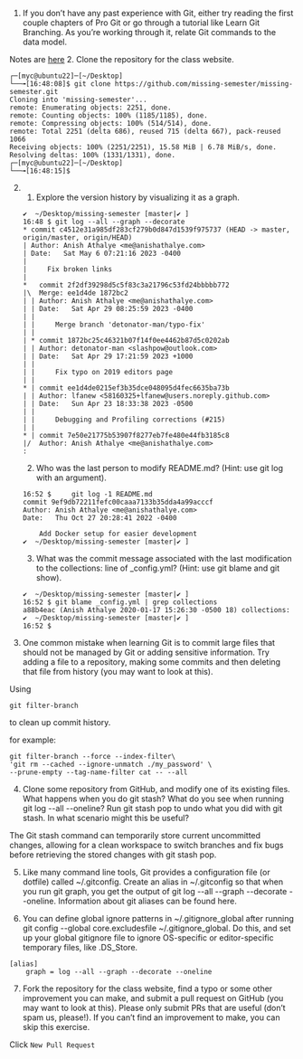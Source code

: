 1. If you don’t have any past experience with Git, either try reading the first couple chapters of Pro Git or go through a tutorial like Learn Git Branching. As you’re working through it, relate Git commands to the data model.

Notes are [here](../more%20information/Pro-Git.md)
2. Clone the repository for the class website.
```shell
┌─[myc@ubuntu22]─[~/Desktop]
└──╼[16:48:08]$ git clone https://github.com/missing-semester/missing-semester.git
Cloning into 'missing-semester'...
remote: Enumerating objects: 2251, done.
remote: Counting objects: 100% (1185/1185), done.
remote: Compressing objects: 100% (514/514), done.
remote: Total 2251 (delta 686), reused 715 (delta 667), pack-reused 1066
Receiving objects: 100% (2251/2251), 15.58 MiB | 6.78 MiB/s, done.
Resolving deltas: 100% (1331/1331), done.
┌─[myc@ubuntu22]─[~/Desktop]
└──╼[16:48:15]$
```

2. 1. Explore the version history by visualizing it as a graph.

    ```shell
    ✔  ~/Desktop/missing-semester [master|✔ ]
    16:48 $ git log --all --graph --decorate
    * commit c4512e31a985df283cf279b0d847d1539f975737 (HEAD -> master, origin/master, origin/HEAD)
    | Author: Anish Athalye <me@anishathalye.com>
    | Date:   Sat May 6 07:21:16 2023 -0400
    |
    |     Fix broken links
    |
    *   commit 2f2df39298d5c5f83c3a21796c53fd24bbbbb772
    |\  Merge: ee1d4de 1872bc2
    | | Author: Anish Athalye <me@anishathalye.com>
    | | Date:   Sat Apr 29 08:25:59 2023 -0400
    | |
    | |     Merge branch 'detonator-man/typo-fix'
    | |
    | * commit 1872bc25c46321b07f14f0ee4462b87d5c0202ab
    | | Author: detonator-man <slashpow@outlook.com>
    | | Date:   Sat Apr 29 17:21:59 2023 +1000
    | |
    | |     Fix typo on 2019 editors page
    | |
    * | commit ee1d4de0215ef3b35dce048095d4fec6635ba73b
    | | Author: lfanew <58160325+lfanew@users.noreply.github.com>
    | | Date:   Sun Apr 23 18:33:38 2023 -0500
    | |
    | |     Debugging and Profiling corrections (#215)
    | |
    * | commit 7e50e21775b53907f8277eb7fe480e44fb3185c8
    |/  Author: Anish Athalye <me@anishathalye.com>
    :
    ```

    2. Who was the last person to modify README.md? (Hint: use git log with an argument).
    ```shell
    16:52 $     git log -1 README.md
    commit 9ef9db72211fefc00caaa7133b35dda4a99acccf
    Author: Anish Athalye <me@anishathalye.com>
    Date:   Thu Oct 27 20:28:41 2022 -0400

        Add Docker setup for easier development
    ✔  ~/Desktop/missing-semester [master|✔ ]
    ```
    3. What was the commit message associated with the last modification to the collections: line of _config.yml? (Hint: use git blame and git show).
    ```shell
    ✔  ~/Desktop/missing-semester [master|✔ ]
    16:52 $ git blame _config.yml | grep collections
    a88b4eac (Anish Athalye 2020-01-17 15:26:30 -0500 18) collections:
    ✔  ~/Desktop/missing-semester [master|✔ ]
    16:52 $
    ```

3. One common mistake when learning Git is to commit large files that should not be managed by Git or adding sensitive information. Try adding a file to a repository, making some commits and then deleting that file from history (you may want to look at this).

Using
```shell
git filter-branch
```
to clean up commit history.

for example:
```shell
git filter-branch --force --index-filter\
'git rm --cached --ignore-unmatch ./my_password' \
--prune-empty --tag-name-filter cat -- --all
```

4. Clone some repository from GitHub, and modify one of its existing files. What happens when you do git stash? What do you see when running git log --all --oneline? Run git stash pop to undo what you did with git stash. In what scenario might this be useful?

The Git stash command can temporarily store current uncommitted changes, allowing for a clean workspace to switch branches and fix bugs before retrieving the stored changes with git stash pop.

5. Like many command line tools, Git provides a configuration file (or dotfile) called ~/.gitconfig. Create an alias in ~/.gitconfig so that when you run git graph, you get the output of git log --all --graph --decorate --oneline. Information about git aliases can be found here.


6. You can define global ignore patterns in ~/.gitignore_global after running git config --global core.excludesfile ~/.gitignore_global. Do this, and set up your global gitignore file to ignore OS-specific or editor-specific temporary files, like .DS_Store.

```shell
[alias]
    graph = log --all --graph --decorate --oneline
```
7. Fork the repository for the class website, find a typo or some other improvement you can make, and submit a pull request on GitHub (you may want to look at this). Please only submit PRs that are useful (don’t spam us, please!). If you can’t find an improvement to make, you can skip this exercise.

Click `New Pull Request`